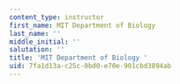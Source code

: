 ```yaml
---
content_type: instructor
first_name: MIT Department of Biology
last_name: ''
middle_initial: ''
salutation: ''
title: 'MIT Department of Biology '
uid: 7fa1d13a-c25c-0bd0-e70e-901cbd3894ab
---
```


